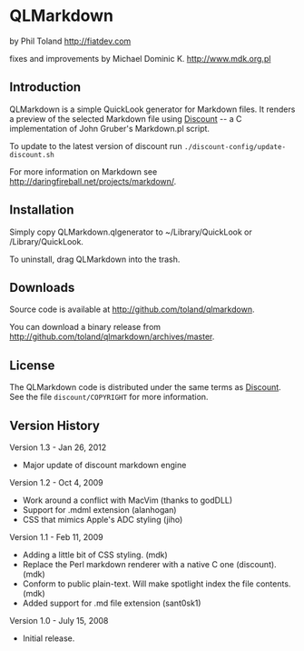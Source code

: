 QLMarkdown
==========

by Phil Toland
<http://fiatdev.com>

fixes and improvements by Michael Dominic K.
<http://www.mdk.org.pl>

Introduction
------------

QLMarkdown is a simple QuickLook generator for Markdown files. It renders a
preview of the selected Markdown file using [Discount][Discount] -- a C implementation of 
John Gruber's Markdown.pl script.

To update to the latest version of discount run `./discount-config/update-discount.sh`

For more information on Markdown see 
<http://daringfireball.net/projects/markdown/>.


Installation
------------

Simply copy QLMarkdown.qlgenerator to ~/Library/QuickLook or /Library/QuickLook.

To uninstall, drag QLMarkdown into the trash.


Downloads
---------

Source code is available at <http://github.com/toland/qlmarkdown>.

You can download a binary release from <http://github.com/toland/qlmarkdown/archives/master>.


License
-------

The QLMarkdown code is distributed under the same terms as [Discount][Discount]. See
the file `discount/COPYRIGHT` for more information.


Version History
---------------
Version 1.3 - Jan 26, 2012

* Major update of discount markdown engine

Version 1.2 - Oct 4, 2009

* Work around a conflict with MacVim (thanks to godDLL)
* Support for .mdml extension (alanhogan)
* CSS that mimics Apple's ADC styling (jiho)

Version 1.1 - Feb 11, 2009

* Adding a little bit of CSS styling. (mdk)
* Replace the Perl markdown renderer with a native C one (discount). (mdk)
* Conform to public plain-text. Will make spotlight index the file
  contents. (mdk) 
* Added support for .md file extension (sant0sk1)

Version 1.0 - July 15, 2008

* Initial release.

[Discount]: http://www.pell.portland.or.us/~orc/Code/markdown/
